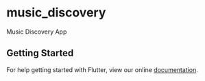 # music_discovery

Music Discovery App

## Getting Started

For help getting started with Flutter, view our online
[documentation](https://flutter.io/).

